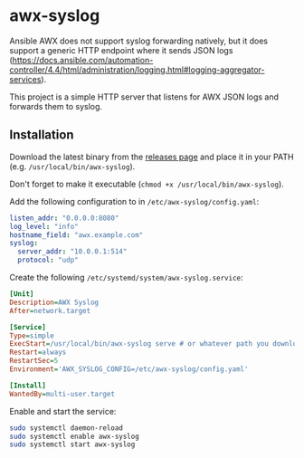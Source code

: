 # awx-syslog

Ansible AWX does not support syslog forwarding natively, but it does support a generic HTTP endpoint where it sends JSON logs (https://docs.ansible.com/automation-controller/4.4/html/administration/logging.html#logging-aggregator-services).

This project is a simple HTTP server that listens for AWX JSON logs and forwards them to syslog.

## Installation

Download the latest binary from the [releases page](https://github.com/juanfont/awx-syslog/releases) and place it in your PATH (e.g. `/usr/local/bin/awx-syslog`).

Don't forget to make it executable (`chmod +x /usr/local/bin/awx-syslog`).

Add the following configuration to in `/etc/awx-syslog/config.yaml`:

```yaml
listen_addr: "0.0.0.0:8080"
log_level: "info"
hostname_field: "awx.example.com"
syslog:
  server_addr: "10.0.0.1:514"
  protocol: "udp"
```

Create the following `/etc/systemd/system/awx-syslog.service`:

```ini
[Unit]
Description=AWX Syslog
After=network.target

[Service]
Type=simple
ExecStart=/usr/local/bin/awx-syslog serve # or whatever path you downloaded the binary to
Restart=always
RestartSec=5
Environment='AWX_SYSLOG_CONFIG=/etc/awx-syslog/config.yaml'

[Install]
WantedBy=multi-user.target
```

Enable and start the service:

```bash
sudo systemctl daemon-reload
sudo systemctl enable awx-syslog
sudo systemctl start awx-syslog
```
